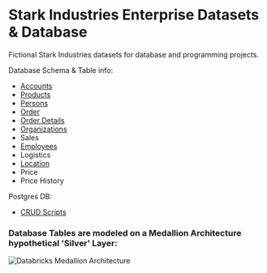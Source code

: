 # Stark Industries Enterprise Datasets & Database

Fictional Stark Industries datasets for database and programming projects.

Database Schema & Table info:
- [Accounts](https://github.com/sean-gits-py/stark_corp_dataset/tree/main/datasets/accounts)
- [Products](https://github.com/sean-gits-py/stark_corp_dataset/tree/main/datasets/products)
- [Persons](https://github.com/sean-gits-py/stark_corp_dataset/tree/main/datasets/persons)
- [Order](https://github.com/sean-gits-py/stark_corp_dataset/tree/main/datasets/order)
- [Order Details](https://github.com/sean-gits-py/stark_corp_dataset/tree/main/datasets/order_details)
- [Organizations](https://github.com/sean-gits-py/stark_corp_dataset/tree/main/datasets/organizations)
- Sales
- [Employees](https://github.com/sean-gits-py/stark_corp_dataset/tree/main/datasets/employee)
- Logistics
- [Location](https://github.com/sean-gits-py/stark_corp_dataset/tree/main/datasets/location)
- Price
- Price History

Postgres DB:
- [CRUD Scripts](https://github.com/sean-gits-py/stark_corp_dataset/tree/main/database)



### Database Tables are modeled on a Medallion Architecture hypothetical 'Silver' Layer:

![Databricks Medallion Architecture](https://docs.databricks.com/en/_images/medallion-architecture.png)

